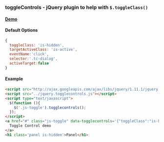 ### toggleControls - jQuery plugin to help with `$.toggleClass()`

#### [Demo](http://bradoyler.github.io/jquery.togglecontrols/examples/)

#### Default Options
```js
{
  toggleClass: 'is-hidden',
  targetActiveClass: 'is-active',
  eventName:'click',
  selector:'.tc-dialog',
  activeTarget:false
}
```

#### Example

```html
<script src="http://ajax.googleapis.com/ajax/libs/jquery/1.11.1/jquery.min.js"></script>
<script src="../jquery.togglecontrols.js"></script>
<script type="text/javascript">
  $(function (){
    $('.js-toggle').togglecontrols();
  });
</script>
<a href="#" class="js-toggle" data-togglecontrols='{"toggleClass":"is-hidden", "selector":".panel"}'>
  Toggle Control demo
</a>
<h1 class='panel is-hidden'>Panel</h1>
```
